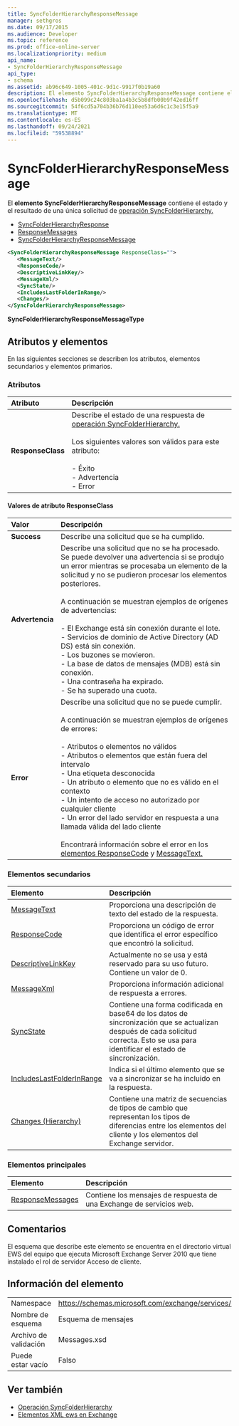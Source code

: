 ```yaml
---
title: SyncFolderHierarchyResponseMessage
manager: sethgros
ms.date: 09/17/2015
ms.audience: Developer
ms.topic: reference
ms.prod: office-online-server
ms.localizationpriority: medium
api_name:
- SyncFolderHierarchyResponseMessage
api_type:
- schema
ms.assetid: ab96c649-1005-401c-9d1c-9917f0b19a60
description: El elemento SyncFolderHierarchyResponseMessage contiene el estado y el resultado de una única solicitud de operación SyncFolderHierarchy.
ms.openlocfilehash: d5b099c24c803ba1a4b3c5b8dfb00b9f42ed16ff
ms.sourcegitcommit: 54f6cd5a704b36b76d110ee53a6d6c1c3e15f5a9
ms.translationtype: MT
ms.contentlocale: es-ES
ms.lasthandoff: 09/24/2021
ms.locfileid: "59538894"
---
```

# <a name="syncfolderhierarchyresponsemessage"></a>SyncFolderHierarchyResponseMessage

El **elemento SyncFolderHierarchyResponseMessage** contiene el estado y el resultado de una única solicitud de [operación SyncFolderHierarchy.](syncfolderhierarchy-operation.md) 
  
- [SyncFolderHierarchyResponse](syncfolderhierarchyresponse.md) 
- [ResponseMessages](responsemessages.md)
- [SyncFolderHierarchyResponseMessage](syncfolderhierarchyresponsemessage.md)
  
```xml
<SyncFolderHierarchyResponseMessage ResponseClass="">
   <MessageText/>
   <ResponseCode/>
   <DescriptiveLinkKey/>
   <MessageXml/>
   <SyncState/>
   <IncludesLastFolderInRange/>
   <Changes/>
</SyncFolderHierarchyResponseMessage>
```

 **SyncFolderHierarchyResponseMessageType**
## <a name="attributes-and-elements"></a>Atributos y elementos

En las siguientes secciones se describen los atributos, elementos secundarios y elementos primarios.
  
### <a name="attributes"></a>Atributos

|**Atributo**|**Descripción**|
|:-----|:-----|
|**ResponseClass** <br/> | Describe el estado de una respuesta de [operación SyncFolderHierarchy.](syncfolderhierarchy-operation.md) <br/><br/>Los siguientes valores son válidos para este atributo:<br/>  <br/>- Éxito  <br/>- Advertencia  <br/>- Error  <br/> |
   
#### <a name="responseclass-attribute-values"></a>Valores de atributo ResponseClass

|**Valor**|**Descripción**|
|:-----|:-----|
|**Success** <br/> |Describe una solicitud que se ha cumplido.  <br/> |
|**Advertencia** <br/> | Describe una solicitud que no se ha procesado. Se puede devolver una advertencia si se produjo un error mientras se procesaba un elemento de la solicitud y no se pudieron procesar los elementos posteriores. <br/><br/>A continuación se muestran ejemplos de orígenes de advertencias:  <br/><br/>- El Exchange está sin conexión durante el lote.  <br/>- Servicios de dominio de Active Directory (AD DS) está sin conexión.  <br/>- Los buzones se movieron.  <br/>- La base de datos de mensajes (MDB) está sin conexión.  <br/>- Una contraseña ha expirado.  <br/>- Se ha superado una cuota.  <br/> |
|**Error** <br/> | Describe una solicitud que no se puede cumplir. <br/><br/>A continuación se muestran ejemplos de orígenes de errores:  <br/><br/>- Atributos o elementos no válidos  <br/>- Atributos o elementos que están fuera del intervalo  <br/>- Una etiqueta desconocida  <br/>- Un atributo o elemento que no es válido en el contexto  <br/>- Un intento de acceso no autorizado por cualquier cliente  <br/>- Un error del lado servidor en respuesta a una llamada válida del lado cliente  <br/><br/>  Encontrará información sobre el error en los [elementos ResponseCode](responsecode.md) y [MessageText.](messagetext.md)  <br/> |
   
### <a name="child-elements"></a>Elementos secundarios

|**Elemento**|**Descripción**|
|:-----|:-----|
|[MessageText](messagetext.md) <br/> |Proporciona una descripción de texto del estado de la respuesta.  <br/> |
|[ResponseCode](responsecode.md) <br/> |Proporciona un código de error que identifica el error específico que encontró la solicitud.  <br/> |
|[DescriptiveLinkKey](descriptivelinkkey.md) <br/> |Actualmente no se usa y está reservado para su uso futuro. Contiene un valor de 0.  <br/> |
|[MessageXml](messagexml.md) <br/> |Proporciona información adicional de respuesta a errores.  <br/> |
|[SyncState](syncstate-ex15websvcsotherref.md) <br/> |Contiene una forma codificada en base64 de los datos de sincronización que se actualizan después de cada solicitud correcta. Esto se usa para identificar el estado de sincronización.  <br/> |
|[IncludesLastFolderInRange](includeslastfolderinrange.md) <br/> |Indica si el último elemento que se va a sincronizar se ha incluido en la respuesta.  <br/> |
|[Changes (Hierarchy)](changes-hierarchy.md) <br/> |Contiene una matriz de secuencias de tipos de cambio que representan los tipos de diferencias entre los elementos del cliente y los elementos del Exchange servidor.  <br/> |
   
### <a name="parent-elements"></a>Elementos principales

|**Elemento**|**Descripción**|
|:-----|:-----|
|[ResponseMessages](responsemessages.md) <br/> |Contiene los mensajes de respuesta de una Exchange de servicios web.  <br/> |
   
## <a name="remarks"></a>Comentarios

El esquema que describe este elemento se encuentra en el directorio virtual EWS del equipo que ejecuta Microsoft Exchange Server 2010 que tiene instalado el rol de servidor Acceso de cliente.
  
## <a name="element-information"></a>Información del elemento

|||
|:-----|:-----|
|Namespace  <br/> |https://schemas.microsoft.com/exchange/services/2006/messages  <br/> |
|Nombre de esquema  <br/> |Esquema de mensajes  <br/> |
|Archivo de validación  <br/> |Messages.xsd  <br/> |
|Puede estar vacío  <br/> |Falso  <br/> |
   
## <a name="see-also"></a>Ver también

- [Operación SyncFolderHierarchy](syncfolderhierarchy-operation.md)
- [Elementos XML ews en Exchange](ews-xml-elements-in-exchange.md)

